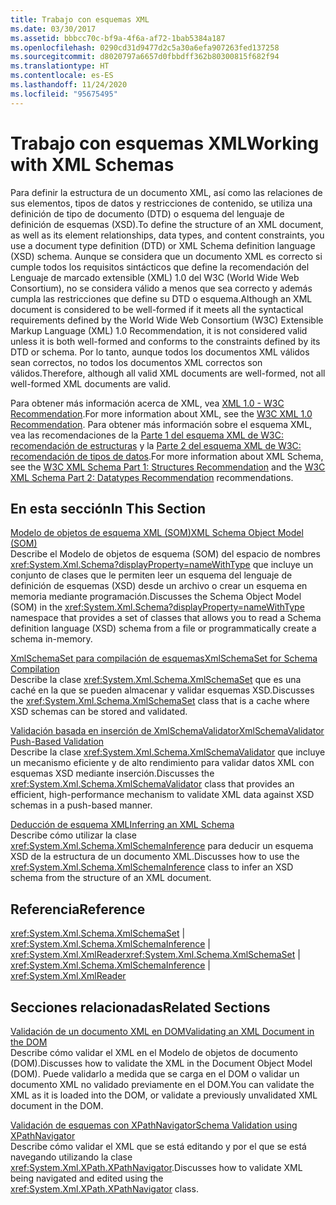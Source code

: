 ```yaml
---
title: Trabajo con esquemas XML
ms.date: 03/30/2017
ms.assetid: bbbcc70c-bf9a-4f6a-af72-1bab5384a187
ms.openlocfilehash: 0290cd31d9477d2c5a30a6efa907263fed137258
ms.sourcegitcommit: d8020797a6657d0fbbdff362b80300815f682f94
ms.translationtype: HT
ms.contentlocale: es-ES
ms.lasthandoff: 11/24/2020
ms.locfileid: "95675495"
---
```

# <a name="working-with-xml-schemas"></a><span data-ttu-id="909e7-102">Trabajo con esquemas XML</span><span class="sxs-lookup"><span data-stu-id="909e7-102">Working with XML Schemas</span></span>

<span data-ttu-id="909e7-103">Para definir la estructura de un documento XML, así como las relaciones de sus elementos, tipos de datos y restricciones de contenido, se utiliza una definición de tipo de documento (DTD) o esquema del lenguaje de definición de esquemas (XSD).</span><span class="sxs-lookup"><span data-stu-id="909e7-103">To define the structure of an XML document, as well as its element relationships, data types, and content constraints, you use a document type definition (DTD) or XML Schema definition language (XSD) schema.</span></span> <span data-ttu-id="909e7-104">Aunque se considera que un documento XML es correcto si cumple todos los requisitos sintácticos que define la recomendación del Lenguaje de marcado extensible (XML) 1.0 del W3C (World Wide Web Consortium), no se considera válido a menos que sea correcto y además cumpla las restricciones que define su DTD o esquema.</span><span class="sxs-lookup"><span data-stu-id="909e7-104">Although an XML document is considered to be well-formed if it meets all the syntactical requirements defined by the World Wide Web Consortium (W3C) Extensible Markup Language (XML) 1.0 Recommendation, it is not considered valid unless it is both well-formed and conforms to the constraints defined by its DTD or schema.</span></span> <span data-ttu-id="909e7-105">Por lo tanto, aunque todos los documentos XML válidos sean correctos, no todos los documentos XML correctos son válidos.</span><span class="sxs-lookup"><span data-stu-id="909e7-105">Therefore, although all valid XML documents are well-formed, not all well-formed XML documents are valid.</span></span>  
  
 <span data-ttu-id="909e7-106">Para obtener más información acerca de XML, vea [XML 1.0 - W3C Recommendation](https://www.w3.org/TR/REC-xml/).</span><span class="sxs-lookup"><span data-stu-id="909e7-106">For more information about XML, see the [W3C XML 1.0 Recommendation](https://www.w3.org/TR/REC-xml/).</span></span> <span data-ttu-id="909e7-107">Para obtener más información sobre el esquema XML, vea las recomendaciones de la [Parte 1 del esquema XML de W3C: recomendación de estructuras](https://www.w3.org/TR/xmlschema-1/) y la [Parte 2 del esquema XML de W3C: recomendación de tipos de datos](https://www.w3.org/TR/xmlschema-2/).</span><span class="sxs-lookup"><span data-stu-id="909e7-107">For more information about XML Schema, see the [W3C XML Schema Part 1: Structures Recommendation](https://www.w3.org/TR/xmlschema-1/) and the [W3C XML Schema Part 2: Datatypes Recommendation](https://www.w3.org/TR/xmlschema-2/) recommendations.</span></span>  
  
## <a name="in-this-section"></a><span data-ttu-id="909e7-108">En esta sección</span><span class="sxs-lookup"><span data-stu-id="909e7-108">In This Section</span></span>  

 [<span data-ttu-id="909e7-109">Modelo de objetos de esquema XML (SOM)</span><span class="sxs-lookup"><span data-stu-id="909e7-109">XML Schema Object Model (SOM)</span></span>](xml-schema-object-model-som.md)  
 <span data-ttu-id="909e7-110">Describe el Modelo de objetos de esquema (SOM) del espacio de nombres <xref:System.Xml.Schema?displayProperty=nameWithType> que incluye un conjunto de clases que le permiten leer un esquema del lenguaje de definición de esquemas (XSD) desde un archivo o crear un esquema en memoria mediante programación.</span><span class="sxs-lookup"><span data-stu-id="909e7-110">Discusses the Schema Object Model (SOM) in the <xref:System.Xml.Schema?displayProperty=nameWithType> namespace that provides a set of classes that allows you to read a Schema definition language (XSD) schema from a file or programmatically create a schema in-memory.</span></span>  
  
 [<span data-ttu-id="909e7-111">XmlSchemaSet para compilación de esquemas</span><span class="sxs-lookup"><span data-stu-id="909e7-111">XmlSchemaSet for Schema Compilation</span></span>](xmlschemaset-for-schema-compilation.md)  
 <span data-ttu-id="909e7-112">Describe la clase <xref:System.Xml.Schema.XmlSchemaSet> que es una caché en la que se pueden almacenar y validar esquemas XSD.</span><span class="sxs-lookup"><span data-stu-id="909e7-112">Discusses the <xref:System.Xml.Schema.XmlSchemaSet> class that is a cache where XSD schemas can be stored and validated.</span></span>  
  
 [<span data-ttu-id="909e7-113">Validación basada en inserción de XmlSchemaValidator</span><span class="sxs-lookup"><span data-stu-id="909e7-113">XmlSchemaValidator Push-Based Validation</span></span>](xmlschemavalidator-push-based-validation.md)  
 <span data-ttu-id="909e7-114">Describe la clase <xref:System.Xml.Schema.XmlSchemaValidator> que incluye un mecanismo eficiente y de alto rendimiento para validar datos XML con esquemas XSD mediante inserción.</span><span class="sxs-lookup"><span data-stu-id="909e7-114">Discusses the <xref:System.Xml.Schema.XmlSchemaValidator> class that provides an efficient, high-performance mechanism to validate XML data against XSD schemas in a push-based manner.</span></span>  
  
 [<span data-ttu-id="909e7-115">Deducción de esquema XML</span><span class="sxs-lookup"><span data-stu-id="909e7-115">Inferring an XML Schema</span></span>](inferring-an-xml-schema.md)  
 <span data-ttu-id="909e7-116">Describe cómo utilizar la clase <xref:System.Xml.Schema.XmlSchemaInference> para deducir un esquema XSD de la estructura de un documento XML.</span><span class="sxs-lookup"><span data-stu-id="909e7-116">Discusses how to use the <xref:System.Xml.Schema.XmlSchemaInference> class to infer an XSD schema from the structure of an XML document.</span></span>  
  
## <a name="reference"></a><span data-ttu-id="909e7-117">Referencia</span><span class="sxs-lookup"><span data-stu-id="909e7-117">Reference</span></span>  

 <span data-ttu-id="909e7-118"><xref:System.Xml.Schema.XmlSchemaSet> &#124; <xref:System.Xml.Schema.XmlSchemaInference> &#124; <xref:System.Xml.XmlReader></span><span class="sxs-lookup"><span data-stu-id="909e7-118"><xref:System.Xml.Schema.XmlSchemaSet> &#124; <xref:System.Xml.Schema.XmlSchemaInference> &#124; <xref:System.Xml.XmlReader></span></span>  
  
## <a name="related-sections"></a><span data-ttu-id="909e7-119">Secciones relacionadas</span><span class="sxs-lookup"><span data-stu-id="909e7-119">Related Sections</span></span>  

 [<span data-ttu-id="909e7-120">Validación de un documento XML en DOM</span><span class="sxs-lookup"><span data-stu-id="909e7-120">Validating an XML Document in the DOM</span></span>](validating-an-xml-document-in-the-dom.md)  
 <span data-ttu-id="909e7-121">Describe cómo validar el XML en el Modelo de objetos de documento (DOM).</span><span class="sxs-lookup"><span data-stu-id="909e7-121">Discusses how to validate the XML in the Document Object Model (DOM).</span></span> <span data-ttu-id="909e7-122">Puede validarlo a medida que se carga en el DOM o validar un documento XML no validado previamente en el DOM.</span><span class="sxs-lookup"><span data-stu-id="909e7-122">You can validate the XML as it is loaded into the DOM, or validate a previously unvalidated XML document in the DOM.</span></span>  
  
 [<span data-ttu-id="909e7-123">Validación de esquemas con XPathNavigator</span><span class="sxs-lookup"><span data-stu-id="909e7-123">Schema Validation using XPathNavigator</span></span>](schema-validation-using-xpathnavigator.md)  
 <span data-ttu-id="909e7-124">Describe cómo validar el XML que se está editando y por el que se está navegando utilizando la clase <xref:System.Xml.XPath.XPathNavigator>.</span><span class="sxs-lookup"><span data-stu-id="909e7-124">Discusses how to validate XML being navigated and edited using the <xref:System.Xml.XPath.XPathNavigator> class.</span></span>
